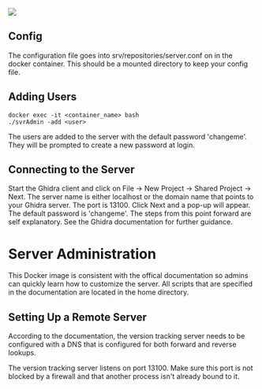 ![](https://raw.githubusercontent.com/0xf15h/docker_ghidra/master/ghidra_logo.png)

## Config

The configuration file goes into srv/repositories/server.conf on in the docker container. This should be a mounted directory to keep your config file.

## Adding Users

```
docker exec -it <container_name> bash
./svrAdmin -add <user>
```

The users are added to the server with the default password 'changeme'. They will be prompted to create a new password at login.

## Connecting to the Server

Start the Ghidra client and click on File -> New Project -> Shared Project -> Next. The server name is either localhost or the domain name that points to your Ghidra server. The port is 13100. Click Next and a pop-up will appear. The default password is 'changeme'. The steps from this point forward are self explanatory. See the Ghidra documentation for further guidance.

# Server Administration

This Docker image is consistent with the offical documentation so admins can quickly learn how to customize the server. All scripts that are specified in the documentation are located in the home directory.

## Setting Up a Remote Server

According to the documentation, the version tracking server needs to be configured with a DNS that is configured for both forward and reverse lookups.

The version tracking server listens on port 13100. Make sure this port is not blocked by a firewall and that another process isn't already bound to it.

